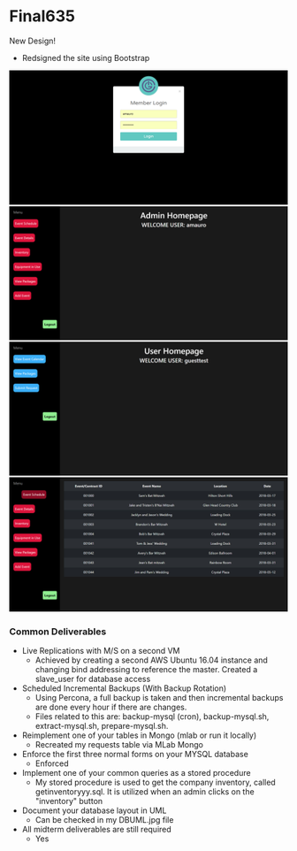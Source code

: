 # Final635


New Design!
- Redsigned the site using Bootstrap

![alt text](pageviews/1.jpg "Login")
![alt text](pageviews/2.jpg "Admin")
![alt text](pageviews/3.jpg "User")
![alt text](pageviews/4.jpg "Sample Function")

### Common Deliverables
- Live Replications with M/S on a second VM
    - Achieved by creating a second AWS Ubuntu 16.04 instance and changing bind addressing to reference the master. Created a slave_user for database access
- Scheduled Incremental Backups (With Backup Rotation)
    - Using Percona, a full backup is taken and then incremental backups are done every hour if there are changes.
     - Files related to this are: backup-mysql (cron), backup-mysql.sh, extract-mysql.sh, prepare-mysql.sh.
- Reimplement one of your tables in Mongo (mlab or run it locally)
    - Recreated my requests table via MLab Mongo
- Enforce the first three normal forms on your MYSQL database
    - Enforced
- Implement one of your common queries as a stored procedure
    - My stored procedure is used to get the company inventory, called getinventoryyy.sql. It is utilized when an admin clicks on the "inventory" button
- Document your database layout in UML
    - Can be checked in my DBUML.jpg file
- All midterm deliverables are still required
    - Yes
